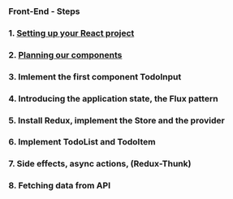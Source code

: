 ### Front-End - Steps

### 1. [Setting up your React project](./1-setting-up-a-react-developer-environment.md)

### 2. [Planning our components](./2-planning-our-components.md)

### 3. Imlement the first component TodoInput

### 4. Introducing the application state, the Flux pattern

### 5. Install Redux, implement the Store and the provider

### 6. Implement TodoList and TodoItem

### 7. Side effects, async actions, (Redux-Thunk)

### 8. Fetching data from API
